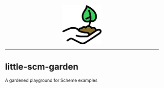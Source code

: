 <p align="center">
  <img src="https://github.com/P3trur0/little-scm-garden/blob/master/little-scm-garden.png?raw=true" alt="Little Scheme Garden"/>
</p>

---
# little-scm-garden

A gardened playground for Scheme examples
